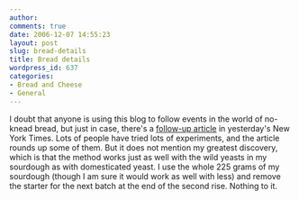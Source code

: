 ```yaml
---
author:
comments: true
date: 2006-12-07 14:55:23
layout: post
slug: bread-details
title: Bread details
wordpress_id: 637
categories:
- Bread and Cheese
- General
---
```


I doubt that anyone is using this blog to follow events in the world of no-knead bread, but just in case, there's a [follow-up article](http://www.nytimes.com/2006/12/06/dining/06mini.html?ref=dining) in yesterday's New York Times. Lots of people have tried lots of experiments, and the article rounds up some of them. But it does not mention my greatest discovery, which is that the method works just as well with the wild yeasts in my sourdough as with domesticated yeast. I use the whole 225 grams of my sourdough (though I am sure it would work as well with less) and remove the starter for the next batch at the end of the second rise. Nothing to it.
